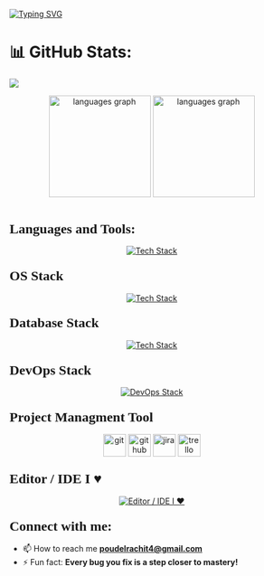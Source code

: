 <a href="https://git.io/typing-svg"><img src="https://readme-typing-svg.demolab.com?font=Poppins&weight=700&size=70&duration=4000&pause=1000&color=F7F7F7&background=000000&center=true&vCenter=true&width=1125&height=320&lines=Hello%2C+Everyone%F0%9F%91%8B;I'm+Rachit+Poudel." alt="Typing SVG" /></a>

# 📊 GitHub Stats:
![](https://github-readme-stats.vercel.app/api?username=rachitpoudel101&theme=dark&hide_border=false&include_all_commits=false&count_private=false)
<div align="center">
<img src="https://github-readme-stats.vercel.app/api/top-langs?locale=en&hide_title=false&layout=compact&card_width=320&langs_count=10&theme=dark&hide_border=true&username=rachitpoudel101" height="180" alt="languages graph"/>
<img src="https://github-readme-streak-stats.herokuapp.com/?user=rachitpoudel101&border=true" height="180" alt="languages graph"/>
</div>
</br>
<div align="center">
  <h3 align="left"><font size="+2" face="Verdana">Languages and Tools:</font></h3>
  <a href="https://skills.thijs.gg" target="_blank">
    <img src="https://skillicons.dev/icons?i=python,js,django,php,html,css,c,&theme=light" alt="Tech Stack" />
  </a>
</div>


<div align="center">
  <h3 align="left"><font size="+2" face="Verdana">OS Stack</font></h3>
  <a href="https://skills.thijs.gg" target="_blank">
    <img src="https://skillicons.dev/icons?i=linux,ubuntu,kali,bash,&theme=dark" alt="Tech Stack" />
  </a>
</div>


<div align="center">
  <h3 align="left"><font size="+2" face="Verdana">Database Stack</font></h3>
  <a href="https://skills.thijs.gg" target="_blank">
    <img src="https://skillicons.dev/icons?i=mysql,&theme=dark" alt="Tech Stack" />
  </a>
</div>

<div align="center">
  <h3 align="left"><font size="+2" face="Verdana">DevOps Stack </font></h3>
  <a href="https://skills.thijs.gg" target="_blank">
    <img src="https://skillicons.dev/icons?i=aws,azure,gcp,&theme=dark" alt="DevOps Stack " />
  </a>
</div>


         
<div align="center">
  <h3 align="left"><font size="+2" face="Verdana">Project Managment Tool </font></h3>
  <img src="https://www.vectorlogo.zone/logos/git-scm/git-scm-icon.svg" alt="git" title="git" width="40" height="40"/>  <img src="https://www.vectorlogo.zone/logos/github/github-icon.svg" alt="github" title="github" width="40" height="40"/>
  <img src="https://www.vectorlogo.zone/logos/atlassian_jira/atlassian_jira-icon.svg" alt="jira" title="jira" width="40" height="40"/> <img src="https://www.vectorlogo.zone/logos/trello/trello-icon.svg" alt="trello" title="trello" width="40" height="40"/>
  </a>
</div>

<!-- editor idle -->

<div align="center">
  <h3 align="left"><font size="+2" face="Verdana">Editor / IDE I ♥ </font></h3>
  <a href="https://skills.thijs.gg" target="_blank">
    <img src="https://skillicons.dev/icons?i=vscode,eclipse,,&theme=dark" alt="Editor / IDE I ♥ "/>
  </a>
</div>

<!-- Contact Section -->
<h3 align="left"><font size="+2" face="Verdana">Connect with me:</font></h3>
<p align="left">
</p>

- 📫 How to reach me **[poudelrachit4@gmail.com](mailto:poudelrachit4@gmail.com)**
- ⚡ Fun fact:  **Every bug you fix is a step closer to mastery!**
